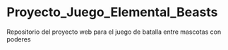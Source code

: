 # Proyecto_Juego_Elemental_Beasts
Repositorio del proyecto web para el juego de batalla entre mascotas con poderes